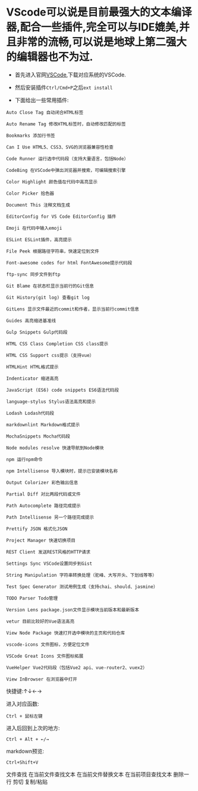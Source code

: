 # VScode可以说是目前最强大的文本编译器,配合一些插件,完全可以与IDE媲美,并且非常的流畅,可以说是地球上第二强大的编辑器也不为过.

- 首先进入官网[VSCode](https://code.visualstudio.com/),下载对应系统的VSCode.

- 然后安装插件`Ctrl/Cmd+P`之后`ext install`

- 下面给出一些常用插件:

```
Auto Close Tag 自动闭合HTML标签

Auto Rename Tag 修改HTML标签时，自动修改匹配的标签

Bookmarks 添加行书签

Can I Use HTML5、CSS3、SVG的浏览器兼容性检查

Code Runner 运行选中代码段（支持大量语言，包括Node）

CodeBing 在VSCode中弹出浏览器并搜索，可编辑搜索引擎

Color Highlight 颜色值在代码中高亮显示

Color Picker 拾色器

Document This 注释文档生成

EditorConfig for VS Code EditorConfig 插件

Emoji 在代码中输入emoji

ESLint ESLint插件，高亮提示

File Peek 根据路径字符串，快速定位到文件

Font-awesome codes for html FontAwesome提示代码段

ftp-sync 同步文件到ftp

Git Blame 在状态栏显示当前行的Git信息

Git History(git log) 查看git log

GitLens 显示文件最近的commit和作者，显示当前行commit信息

Guides 高亮缩进基准线

Gulp Snippets Gulp代码段

HTML CSS Class Completion CSS class提示

HTML CSS Support css提示（支持vue）

HTMLHint HTML格式提示

Indenticator 缩进高亮

JavaScript (ES6) code snippets ES6语法代码段

language-stylus Stylus语法高亮和提示

Lodash Lodash代码段

markdownlint Markdown格式提示

MochaSnippets Mocha代码段

Node modules resolve 快速导航到Node模块

npm 运行npm命令

npm Intellisense 导入模块时，提示已安装模块名称

Output Colorizer 彩色输出信息

Partial Diff 对比两段代码或文件

Path Autocomplete 路径完成提示

Path Intellisense 另一个路径完成提示

Prettify JSON 格式化JSON

Project Manager 快速切换项目

REST Client 发送REST风格的HTTP请求

Settings Sync VSCode设置同步到Gist

String Manipulation 字符串转换处理（驼峰、大写开头、下划线等等）

Test Spec Generator 测试用例生成（支持chai、should、jasmine）

TODO Parser Todo管理

Version Lens package.json文件显示模块当前版本和最新版本

vetur 目前比较好的Vue语法高亮

View Node Package 快速打开选中模块的主页和代码仓库

vscode-icons 文件图标，方便定位文件

VSCode Great Icons 文件图标拓展

VueHelper Vue2代码段（包括Vue2 api、vue-router2、vuex2）

View InBrowser 在浏览器中打开
```


快捷键:↑↓←→

进入对应函数:

```
Ctrl + 鼠标左键
```
进入后回到上次的地方:
```
Ctrl + Alt + ←/→
```
markdown预览:
```
Ctrl+Shift+V
```

文件查找
在当前文件查找文本
在当前文件替换文本
在当前项目查找文本
删除一行
剪切
复制/粘贴
